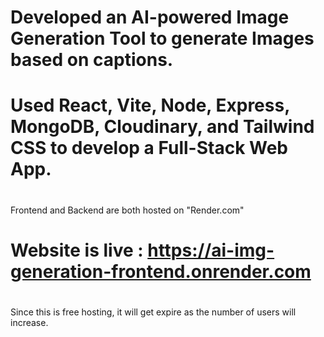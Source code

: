 # Developed an AI-powered Image Generation Tool to generate Images based on captions.
# Used React, Vite, Node, Express, MongoDB, Cloudinary, and Tailwind CSS to develop a Full-Stack Web App.
#

Frontend and Backend are both hosted on "Render.com"

# Website is live : https://ai-img-generation-frontend.onrender.com
#

Since this is free hosting, it will get expire as the number of users will increase. 
